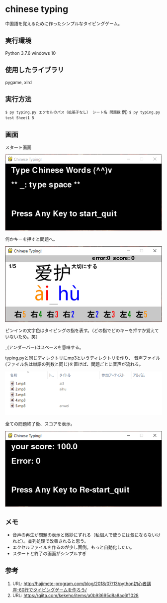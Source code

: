 # chinese typing
中国語を覚えるために作ったシンプルなタイピングゲーム。

## 実行環境
Python 3.7.6
windows 10

## 使用したライブラリ
pygame, xlrd

## 実行方法
 `$ py typing.py エクセルのパス（拡張子なし） シート名 問題数`
例)  `$ py typing.py test Sheet1 5`

## 画面
スタート画面

![start](./start.PNG)

何かキーを押すと問題へ。

![game](./mondai.PNG)

ピンインの文字色はタイピングの指を表す。（どの指でどのキーを押すか覚えていないため。笑）

\_(アンダーバー)はスペースを意味する。

typing.pyと同じディレクトリにmp3というディレクトリを作り、
音声ファイル(ファイル名は単語の列数と同じ)を置けば、問題ごとに音声が流れる。

![mp3](./mp3.PNG)

全ての問題終了後、スコアを表示。

![finish](./finish.PNG)

## メモ
- 音声の再生が問題の表示と微妙にずれる（私個人で使うには気にならないけれど）。並列処理で改善されると思う。
- エクセルファイルを作るのが少し面倒。もっと自動化したい。
- スタートと終了の画面がシンプルすぎ

## 参考
1. URL: <http://hajimete-program.com/blog/2018/07/13/python初心者講座-60行でタイピングゲームを作ろう/>
2. URL: <https://qiita.com/kekeho/items/a0b93695d8a8ac6f1028>
